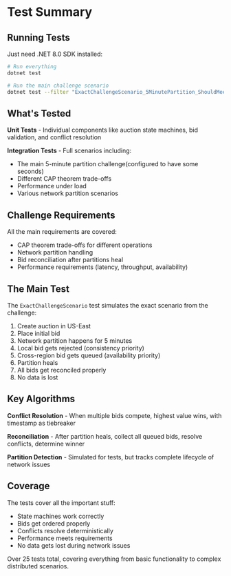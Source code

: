 # Test Summary

## Running Tests

Just need .NET 8.0 SDK installed:

```bash
# Run everything
dotnet test

# Run the main challenge scenario
dotnet test --filter "ExactChallengeScenario_5MinutePartition_ShouldMeetAllRequirements"
```

## What's Tested

**Unit Tests** - Individual components like auction state machines, bid validation, and conflict resolution

**Integration Tests** - Full scenarios including:
- The main 5-minute partition challenge(configured to have some seconds)
- Different CAP theorem trade-offs
- Performance under load
- Various network partition scenarios

## Challenge Requirements

All the main requirements are covered:
- CAP theorem trade-offs for different operations
- Network partition handling
- Bid reconciliation after partitions heal
- Performance requirements (latency, throughput, availability)

## The Main Test

The `ExactChallengeScenario` test simulates the exact scenario from the challenge:
1. Create auction in US-East
2. Place initial bid
3. Network partition happens for 5 minutes
4. Local bid gets rejected (consistency priority)
5. Cross-region bid gets queued (availability priority)
6. Partition heals
7. All bids get reconciled properly
8. No data is lost

## Key Algorithms

**Conflict Resolution** - When multiple bids compete, highest value wins, with timestamp as tiebreaker

**Reconciliation** - After partition heals, collect all queued bids, resolve conflicts, determine winner

**Partition Detection** - Simulated for tests, but tracks complete lifecycle of network issues

## Coverage

The tests cover all the important stuff:
- State machines work correctly
- Bids get ordered properly
- Conflicts resolve deterministically
- Performance meets requirements
- No data gets lost during network issues

Over 25 tests total, covering everything from basic functionality to complex distributed scenarios.